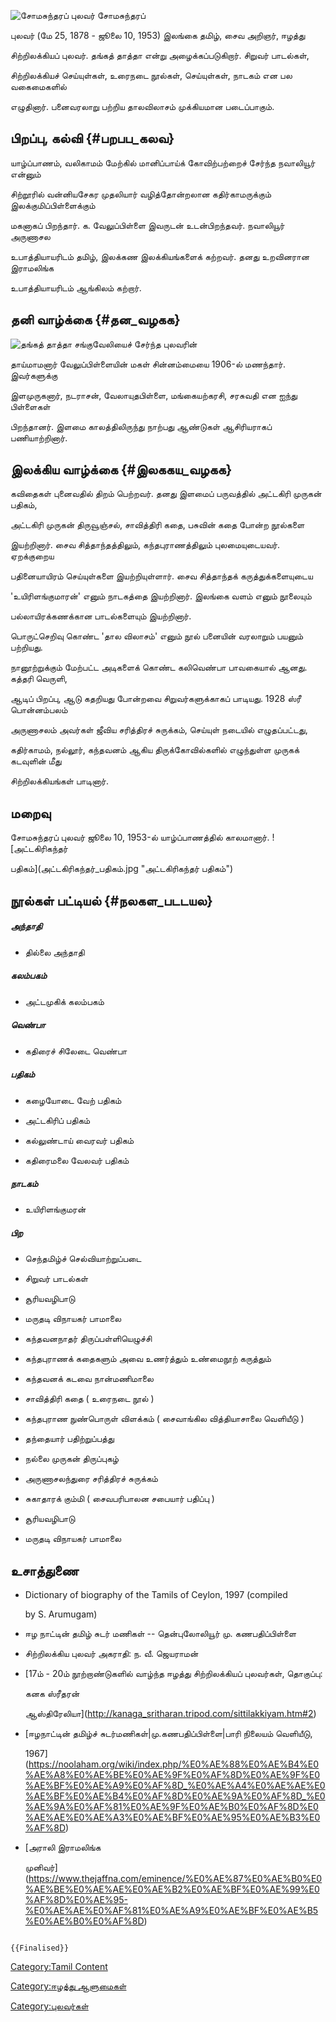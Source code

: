 ![சோமசுந்தரப் புலவர்](சோமசுந்தரப்_புலவர்.jpg "சோமசுந்தரப் புலவர்") சோமசுந்தரப்
புலவர் (மே 25, 1878 - ஜூலை 10, 1953) இலங்கை தமிழ், சைவ அறிஞர், ஈழத்து
சிற்றிலக்கியப் புலவர். தங்கத் தாத்தா என்று அழைக்கப்படுகிறார். சிறுவர் பாடல்கள்,
சிற்றிலக்கியச் செய்யுள்கள், உரைநடை நூல்கள், செய்யுள்கள், நாடகம் என பல வகைமைகளில்
எழுதினார். பனைவரலாறு பற்றிய தாலவிலாசம் முக்கியமான படைப்பாகும்.

## பிறப்பு, கல்வி {#பறபப_கலவ}

யாழ்ப்பாணம், வலிகாமம் மேற்கில் மானிப்பாய்க் கோவிற்பற்றைச் சேர்ந்த நவாலியூர் என்னும்
சிற்றூரில் வன்னியசேகர முதலியார் வழித்தோன்றலான கதிர்காமருக்கும் இலக்குமிப்பிள்ளைக்கும்
மகனாகப் பிறந்தார். க. வேலுப்பிள்ளை இவருடன் உடன்பிறந்தவர். நவாலியூர் அருணாசல
உபாத்தியாயரிடம் தமிழ், இலக்கண இலக்கியங்களைக் கற்றவர். தனது உறவினரான இராமலிங்க
உபாத்தியாயரிடம் ஆங்கிலம் கற்றார்.

## தனி வாழ்க்கை {#தன_வழகக}

![தங்கத் தாத்தா](தங்கத்_தாத்தா.jpg "தங்கத் தாத்தா") சங்குவேலியைச் சேர்ந்த புலவரின்
தாய்மாமனார் வேலுப்பிள்ளையின் மகள் சின்னம்மையை 1906-ல் மணந்தார். இவர்களுக்கு
இளமுருகனார், நடராசன், வேலாயுதபிள்ளை, மங்கையற்கரசி, சரசுவதி என ஐந்து பிள்ளைகள்
பிறந்தானர். இளமை காலத்திலிருந்து நாற்பது ஆண்டுகள் ஆசிரியராகப் பணியாற்றினார்.

## இலக்கிய வாழ்க்கை {#இலககய_வழகக}

கவிதைகள் புனைவதில் திறம் பெற்றவர். தனது இளமைப் பருவத்தில் அட்டகிரி முருகன் பதிகம்,
அட்டகிரி முருகன் திருவூஞ்சல், சாவித்திரி கதை, பசுவின் கதை போன்ற நூல்களை
இயற்றினார். சைவ சித்தாந்தத்திலும், கந்தபுராணத்திலும் புலமையுடையவர். ஏறக்குறைய
பதினையாயிரம் செய்யுள்களை இயற்றியுள்ளார். சைவ சித்தாந்தக் கருத்துக்களையுடைய
\'உயிரிளங்குமாரன்' எனும் நாடகத்தை இயற்றினார். இலங்கை வளம் எனும் நூலையும்
பல்லாயிரக்கணக்கான பாடல்களையும் இயற்றினார்.

பொருட்செறிவு கொண்ட 'தால விலாசம்' எனும் நூல் பனையின் வரலாறும் பயனும் பற்றியது.
நானூற்றுக்கும் மேற்பட்ட அடிகளைக் கொண்ட கலிவெண்பா பாவகையால் ஆனது. கத்தரி வெருளி,
ஆடிப் பிறப்பு, ஆடு கதறியது போன்றவை சிறுவர்களுக்காகப் பாடியது. 1928 ஸ்ரீ பொன்னம்பலம்
அருணாசலம் அவர்கள் ஜீவிய சரித்திரச் சுருக்கம், செய்யுள் நடையில் எழுதப்பட்டது,

கதிர்காமம், நல்லூர், கந்தவனம் ஆகிய திருக்கோவில்களில் எழுந்துள்ள முருகக் கடவுளின் மீது
சிற்றிலக்கியங்கள் பாடினார்.

## மறைவு

சோமசுந்தரப் புலவர் ஜூலை 10, 1953-ல் யாழ்ப்பாணத்தில் காலமானார். ![அட்டகிரிகந்தர்
பதிகம்](அட்டகிரிகந்தர்_பதிகம்.jpg "அட்டகிரிகந்தர் பதிகம்")

## நூல்கள் பட்டியல் {#நலகள_படடயல}

##### அந்தாதி

-   தில்லை அந்தாதி

##### கலம்பகம்

-   அட்டமுகிக் கலம்பகம்

##### வெண்பா

-   கதிரைச் சிலேடை வெண்பா

##### பதிகம்

-   கழையோடை வேற் பதிகம்
-   அட்டகிரிப் பதிகம்
-   கல்லுண்டாய் வைரவர் பதிகம்
-   கதிரைமலை வேலவர் பதிகம்

##### நாடகம்

-   உயிரிளங்குமரன்

##### பிற

-   செந்தமிழ்ச் செல்வியாற்றுப்படை
-   சிறுவர் பாடல்கள்
-   சூரியவழிபாடு
-   மருதடி விநாயகர் பாமாலை
-   கந்தவனநாதர் திருப்பள்ளியெழுச்சி
-   கந்தபுராணக் கதைகளும் அவை உணர்த்தும் உண்மைநூற் கருத்தும்
-   கந்தவனக் கடவை நான்மணிமாலை
-   சாவித்திரி கதை ( உரைநடை நூல் )
-   கந்தபுராண நுண்பொருள் விளக்கம் ( சைவாங்கில வித்தியாசாலை வெளியீடு )
-   தந்தையார் பதிற்றுப்பத்து
-   நல்லை முருகன் திருப்புகழ்
-   அருணாசலந்துரை சரித்திரச் சுருக்கம்
-   சுகாதாரக் கும்மி ( சைவபரிபாலன சபையார் பதிப்பு )
-   சூரியவழிபாடு
-   மருதடி விநாயகர் பாமாலை

## உசாத்துணை

-   Dictionary of biography of the Tamils of Ceylon, 1997 (compiled
    by S. Arumugam)
-   ஈழ நாட்டின் தமிழ் சுடர் மணிகள் -- தென்புலோலியூர் மு. கணபதிப்பிள்ளை
-   சிற்றிலக்கிய புலவர் அகராதி: ந. வீ. ஜெயராமன்
-   [17ம் - 20ம் நூற்றாண்டுகளில் வாழ்ந்த ஈழத்து சிற்றிலக்கியப் புலவர்கள், தொகுப்பு:
    கனக ஸ்ரீதரன்
    ஆஸ்திரேலியா](http://kanaga_sritharan.tripod.com/sittilakkiyam.htm#2)
-   [ஈழநாட்டின் தமிழ்ச் சுடர்மணிகள்\|மு.கணபதிப்பிள்ளை\|பாரி நிலையம் வெளியீடு,
    1967](https://noolaham.org/wiki/index.php/%E0%AE%88%E0%AE%B4%E0%AE%A8%E0%AE%BE%E0%AE%9F%E0%AF%8D%E0%AE%9F%E0%AE%BF%E0%AE%A9%E0%AF%8D_%E0%AE%A4%E0%AE%AE%E0%AE%BF%E0%AE%B4%E0%AF%8D%E0%AE%9A%E0%AF%8D_%E0%AE%9A%E0%AF%81%E0%AE%9F%E0%AE%B0%E0%AF%8D%E0%AE%AE%E0%AE%A3%E0%AE%BF%E0%AE%95%E0%AE%B3%E0%AF%8D)
-   [அராலி இராமலிங்க
    முனிவர்](https://www.thejaffna.com/eminence/%E0%AE%87%E0%AE%B0%E0%AE%BE%E0%AE%AE%E0%AE%B2%E0%AE%BF%E0%AE%99%E0%AF%8D%E0%AE%95-%E0%AE%AE%E0%AF%81%E0%AE%A9%E0%AE%BF%E0%AE%B5%E0%AE%B0%E0%AF%8D)

```{=mediawiki}
{{Finalised}}
```
[Category:Tamil Content](Category:Tamil_Content "wikilink")
[Category:ஈழத்து ஆளுமைகள்](Category:ஈழத்து_ஆளுமைகள் "wikilink")
[Category:புலவர்கள்](Category:புலவர்கள் "wikilink")

